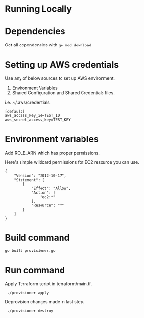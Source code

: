 # Running Locally 

# Dependencies 
Get all dependencies with 
```go mod download```

# Setting up AWS credentials

Use any of below sources to set up AWS environment.
1. Environment Variables
2. Shared Configuration and Shared Credentials files.

i.e.
~/.aws/credentials
```
[default]
aws_access_key_id=TEST_ID
aws_secret_access_key=TEST_KEY
```

# Environment variables 
Add ROLE_ARN which has proper permissions. 

Here's simple wildcard permissions for EC2 resource you can use. 

```
{
    "Version": "2012-10-17",
    "Statement": [
        {
            "Effect": "Allow",
            "Action": [
                "ec2:*"
            ],
            "Resource": "*"
        }
    ]
}
```

# Build command 
``` go build provisioner.go ```

# Run command
Apply Terraform script in terraform/main.tf.
```
 ./provisioner apply
```
Deprovision changes made in last step.
```
 ./provisioner destroy
```
